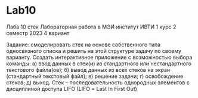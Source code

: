 # Lab10
Лаба 10 стек
Лабораторная работа в МЭИ институт ИВТИ 1 курс 2 семестр 2023 4 вариант

Задание: смоделировать стек на основе собственного типа односвязного списка и решить на этой структуре задачу по своему варианту. 
Создать интерактивное приложение с возможностью выбора команды: 
  а) ввод данных в стек(и) из стандартного или нестандартного текстового файла(ов); 
  б) вывод данных из всех стеков на экран (стандартный текстовый файл); 
  в) решение задачи; 
  г) освобождение стеков; 
  д) выход.
Стек – последовательность однородных элементов с дисциплиной доступа LIFO
(LIFO = Last In First Out)
